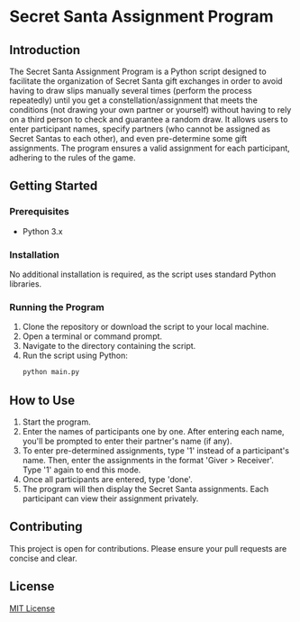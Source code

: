 # Secret Santa Assignment Program

## Introduction
The Secret Santa Assignment Program is a Python script designed to facilitate the organization of Secret Santa gift exchanges in order to avoid having to draw slips manually several times (perform the process repeatedly) until you get a constellation/assignment that meets the conditions (not drawing your own partner or yourself) without having to rely on a third person to check and guarantee a random draw. It allows users to enter participant names, specify partners (who cannot be assigned as Secret Santas to each other), and even pre-determine some gift assignments. The program ensures a valid assignment for each participant, adhering to the rules of the game.

## Getting Started

### Prerequisites
- Python 3.x

### Installation
No additional installation is required, as the script uses standard Python libraries.

### Running the Program
1. Clone the repository or download the script to your local machine.
2. Open a terminal or command prompt.
3. Navigate to the directory containing the script.
4. Run the script using Python:
   ```bash
   python main.py
   ```

## How to Use
1. Start the program.
2. Enter the names of participants one by one. After entering each name, you'll be prompted to enter their partner's name (if any).
3. To enter pre-determined assignments, type '1' instead of a participant's name. Then, enter the assignments in the format 'Giver > Receiver'. Type '1' again to end this mode.
4. Once all participants are entered, type 'done'.
5. The program will then display the Secret Santa assignments. Each participant can view their assignment privately.

## Contributing
This project is open for contributions. Please ensure your pull requests are concise and clear.

## License
[MIT License](LICENSE.txt)
